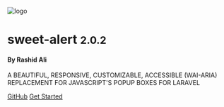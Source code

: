 ![logo](https://github.com/sweetalert2/sweetalert2/raw/master/assets/swal2-logo.png)
<h1>sweet-alert <small>2.0.2</small></h1>

<h4>By <strong>Rashid Ali</strong></h4>

<p>
A BEAUTIFUL, RESPONSIVE, CUSTOMIZABLE, ACCESSIBLE (WAI-ARIA) REPLACEMENT FOR JAVASCRIPT'S POPUP BOXES FOR LARAVEL
</p>


[GitHub](https://github.com/realrashid/sweet-alert)
[Get Started](/sweet-alert/README)
